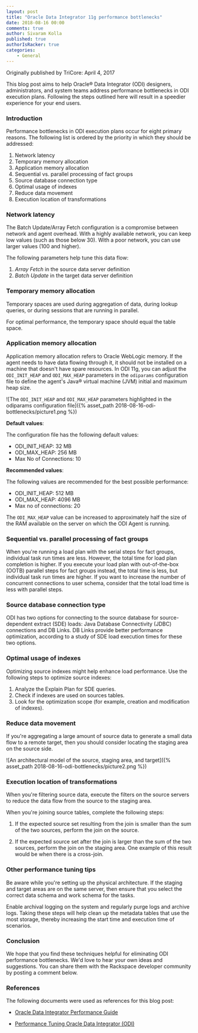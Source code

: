 ```yaml
---
layout: post
title: "Oracle Data Integrator 11g performance bottlenecks"
date: 2018-08-16 00:00
comments: true
author: Sivaram Kolla
published: true
authorIsRacker: true
categories:
    - General
---
```


Originally published by TriCore: April 4, 2017

This blog post aims to help Oracle&reg; Data Integrator (ODI) designers,
administrators, and system teams address performance bottlenecks
in ODI execution plans. Following the steps outlined here will result in a
speedier experience for your end users.  

<!-- more -->

### Introduction

Performance bottlenecks in ODI execution plans occur for eight primary
reasons. The following list is ordered by the priority in which they
should be addressed:

1. Network latency
2. Temporary memory allocation
3. Application memory allocation
4. Sequential vs. parallel processing of fact groups
5. Source database connection type
6. Optimal usage of indexes
7. Reduce data movement
8. Execution location of transformations

### Network latency

The Batch Update/Array Fetch configuration is a compromise between network and
agent overhead. With a highly available network, you can keep low values (such
as those below 30). With a poor network, you can use larger values (100 and
higher).

The following parameters help tune this data flow:

1. *Array Fetch* in the source data server definition
2. *Batch Update* in the target data server definition

### Temporary memory allocation

Temporary spaces are used during aggregation of data, during lookup queries,
or during sessions that are running in parallel.  

For optimal performance, the temporary space should equal the table space.  

### Application memory allocation

Application memory allocation refers to Oracle WebLogic memory. If the agent
needs to have data flowing through it, it should not be installed on a machine
that doesn't have spare resources. In ODI 11g, you can adjust the
`ODI_INIT_HEAP` and `ODI_MAX_HEAP` parameters in the `odiparams` configuration
file to define the agent's Java&reg; virtual machine (JVM) initial and maximum
heap size.  

![The `ODI_INIT_HEAP` and `ODI_MAX_HEAP` parameters highlighted in the
odiparams configuration file]({% asset_path 2018-08-16-odi-bottlenecks/picture1.png %})

**Default values**:

The configuration file has the following default values:

- ODI_INIT_HEAP: 32 MB
- ODI_MAX_HEAP: 256 MB
- Max No of Connections: 10

**Recommended values**:

The following values are recommended for the best possible performance:

- ODI_INIT_HEAP: 512 MB
- ODI_MAX_HEAP: 4096 MB
- Max no of connections: 20

The `ODI_MAX_HEAP` value can be increased to approximately half the size of
the RAM available on the server on which the ODI Agent is running.

### Sequential vs. parallel processing of fact groups

When you're running a load plan with the serial steps for fact groups,
individual task run times are less. However, the total time for load plan
completion is higher. If you execute your load plan with out-of-the-box (OOTB)
parallel steps for fact groups instead, the total time is less, but individual
task run times are higher. If you want to increase the number of concurrent
connections to user schema, consider that the total load time is less with
parallel steps.

### Source database connection type

ODI has two options for connecting to the source database for source-dependent
extract (SDE) loads: Java Database Connectivity (JDBC) connections and DB
Links. DB Links provide better performance optimization, according to a study
of SDE load execution times for these two options.  

### Optimal usage of indexes

Optimizing source indexes might help enhance load performance. Use the
following steps to optimize source indexes:

1. Analyze the Explain Plan for SDE queries.
2. Check if indexes are used on sources tables.
3. Look for the optimization scope (for example, creation and modification of
   indexes).

### Reduce data movement  

If you're aggregating a large amount of source data to generate a small data
flow to a remote target, then you should consider locating the staging area on
the source side.

![An architectural model of the source, staging area, and
target]({% asset_path 2018-08-16-odi-bottlenecks/picture2.png %})

### Execution location of transformations  

When you're filtering source data, execute the filters on the source servers
to reduce the data flow from the source to the staging area.

When you're joining source tables, complete the following steps:

1. If the expected source set resulting from the join is smaller than the sum
   of the two sources, perform the join on the source.

2. If the expected source set after the join is larger than the sum of the two
   sources, perform the join on the staging area. One example of this result
   would be when there is a cross-join.  

### Other performance tuning tips

Be aware while you're setting up the physical architecture. If the staging and
target areas are on the same server, then ensure that you select the correct
data schema and work schema for the tasks.

Enable archival logging on the system and regularly purge logs and archive
logs. Taking these steps will help clean up the metadata tables that use the
most storage, thereby increasing the start time and execution time of
scenarios.

### Conclusion

We hope that you find these techniques helpful for eliminating ODI performance
bottlenecks. We'd love to hear your own ideas and suggestions. You can share
them with the Rackspace developer community by posting a comment below.  

### References

The following documents were used as references for this blog post:

- [Oracle Data Integrator Performance
  Guide](http://www.oracle.com/us/products/middleware/data-integration/odi-performance-guide-wp-2147067.pdf)

- [Performance Tuning Oracle Data Integrator
  (ODI)](http://www.kpipartners.com/blog/bid/149359/Performance-Tuning-Oracle-Data-Integrator-ODI)
